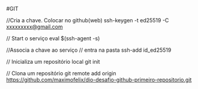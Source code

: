 #GIT

//Cria a chave. Colocar no github(web)
ssh-keygen -t ed25519 -C xxxxxxxxx@gmail.com

// Start o serviço
eval $(ssh-agent -s)

//Associa a chave ao serviço
// entra na pasta
ssh-add id_ed25519

// Inicializa um repositório local
git init

// Clona um repositório
git remote add origin https://github.com/maximofelix/dio-desafio-github-primeiro-repositorio.git
